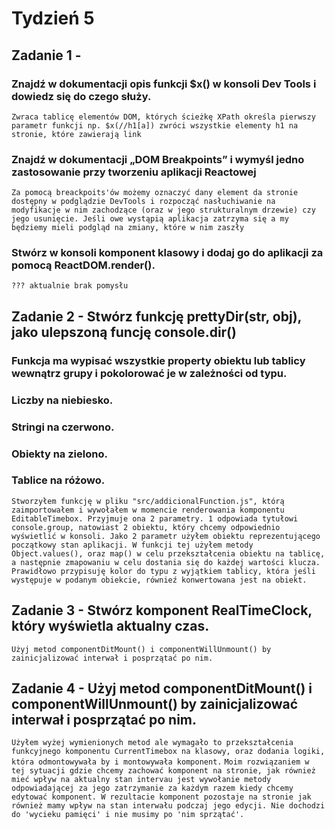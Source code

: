 # Tydzień 5

## Zadanie 1 -
### Znajdź w dokumentacji opis funkcji $x() w konsoli Dev Tools i dowiedz się do czego służy.
`Zwraca tablicę elementów DOM, których ścieżkę XPath określa pierwszy parametr funkcji np. $x(//h1[a]) zwróci wszystkie elementy h1 na stronie, które zawierają link`
### Znajdź w dokumentacji „DOM Breakpoints” i wymyśl jedno zastosowanie przy tworzeniu aplikacji Reactowej
`Za pomocą breackpoits'ów możemy oznaczyć dany element da stronie dostępny w podglądzie DevTools i rozpocząć nasłuchiwanie na modyfikacje w nim zachodzące (oraz w jego strukturalnym drzewie) czy jego usunięcie. Jeśli owe wystąpią aplikacja zatrzyma się a my będziemy mieli podgląd na zmiany, które w nim zaszły`
### Stwórz w konsoli komponent klasowy i dodaj go do aplikacji za pomocą ReactDOM.render().
`??? aktualnie brak pomysłu`
## Zadanie 2 - Stwórz funkcję prettyDir(str, obj), jako ulepszoną funcję console.dir()
### Funkcja ma wypisać wszystkie property obiektu lub tablicy wewnątrz grupy i pokolorować je w zależności od typu.
### Liczby na niebiesko.
### Stringi na czerwono.
### Obiekty na zielono.
### Tablice na różowo.
`Stworzyłem funkcję w pliku "src/addicionalFunction.js", którą zaimportowałem i wywołałem w momencie renderowania komponentu EditableTimebox. Przyjmuje ona 2 parametry. 1 odpowiada tytułowi console.group, natowiast 2 obiektu, który chcemy odpowiednio wyświetlić w konsoli. Jako 2 parametr użyłem obiektu reprezentującego początkowy stan aplikacji. W funkcji tej użyłem metody Object.values(), oraz map() w celu przekształcenia obiektu na tablicę, a następnie zmapowaniu w celu dostania się do każdej wartości klucza. Prawidłowo przypisuję kolor do typu z wyjątkiem tablicy, która jeśli występuje w podanym obiekcie, równieź konwertowana jest na obiekt.`
## Zadanie 3 - Stwórz komponent RealTimeClock, który wyświetla aktualny czas.
`Użyj metod componentDitMount() i componentWillUnmount() by zainicjalizować interwał i posprzątać po nim.`
## Zadanie 4 - Użyj metod componentDitMount() i componentWillUnmount() by zainicjalizować interwał i posprzątać po nim.
`Użyłem wyżej wymienionych metod ale wymagało to przekształcenia funkcyjnego komponentu CurrentTimebox na klasowy, oraz dodania logiki, która odmontowywała by i montowywała komponent.`
`Moim rozwiązaniem w tej sytuacji gdzie chcemy zachować komponent na stronie, jak również mieć wpływ na aktualny stan intervau jest wywołanie metody odpowiadającej za jego zatrzymanie za każdym razem kiedy chcemy edytować komponent. W rezultacie komponent pozostaje na stronie jak również mamy wpływ na stan interwału podczaj jego edycji. Nie dochodzi do 'wycieku pamięci' i nie musimy po 'nim sprzątać'.`